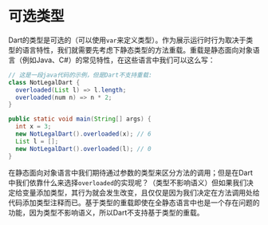 # 可选类型

Dart的类型是可选的（可以使用`var`来定义类型）。作为展示运行时行为取决于类型的语言特性，我们就需要先考虑下静态类型的方法重载。重载是静态面向对象语言（例如Java、C#）的常见特性，在这些语言中我们可以这么写：   

```java
// 这是一段java代码的示例，但是Dart不支持重载:
class NotLegalDart {
  overloaded(List l) => l.length;
  overloaded(num n) => n * 2;
}

public static void main(String[] args) {
  int x = 3;
  new NotLegalDart().overloaded(x); // 6
  List l = [];
  new NotLegalDart().overloaded(l); // 0
}
```

在静态面向对象语言中我们期待通过参数的类型来区分方法的调用；但是在Dart中我们依靠什么来选择`overloaded`的实现呢？（类型不影响语义）但如果我们决定给变量添加类型，其行为就会发生改变，且仅仅是因为我们决定在方法调用处给代码添加类型注释而已。基于类型的重载即使在全静态语言中也是一个存在问题的功能，因为类型不影响语义，所以Dart不支持基于类型的重载。   